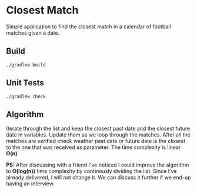 # Closest Match

Simple application to find the closest match in a calendar of football matches given a date.

## Build

`./gradlew build`

## Unit Tests

`./gradlew check`

## Algorithm

Iterate through the list and keep the closest past date and the closest future date in variables. Update them as we loop through the matches. After all the matches are verified check weather past date or future date is the closest to the one that was received as parameter. The time complexity is linear **O(n)**.

**PS:** After discussing with a friend I've noticed I could improve the algorithm to **O(log(n))** time complexity by continously dividing the list. Since I've already delivered, I will not change it. We can discuss it further if we end-up having an interview.

